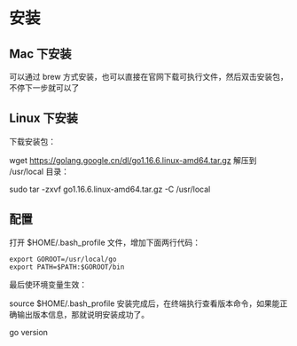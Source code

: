 # 安装

## Mac 下安装

可以通过 brew 方式安装，也可以直接在官网下载可执行文件，然后双击安装包，不停下一步就可以了

## Linux 下安装

下载安装包：

wget https://golang.google.cn/dl/go1.16.6.linux-amd64.tar.gz
解压到 /usr/local 目录：

sudo tar -zxvf go1.16.6.linux-amd64.tar.gz -C /usr/local

## 配置

打开 $HOME/.bash_profile 文件，增加下面两行代码：

```
export GOROOT=/usr/local/go
export PATH=$PATH:$GOROOT/bin
```

最后使环境变量生效：

source $HOME/.bash_profile
安装完成后，在终端执行查看版本命令，如果能正确输出版本信息，那就说明安装成功了。

go version
